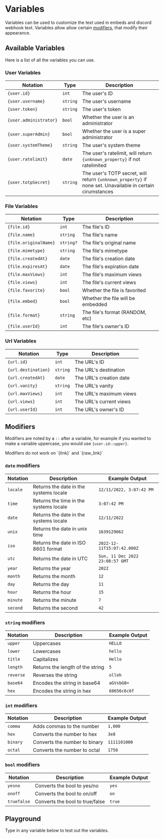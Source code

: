 # Variables

Variables can be used to customize the text used in embeds and discord webhook text. Variables allow allow certain [modifiers](#modifiers), that modify their appearance.

## Available Variables

Here is a list of all the variables you can use.

### User Variables

| Notation               | Type     | Description                                                                                               |
| ---------------------- | -------- | --------------------------------------------------------------------------------------------------------- |
| `{user.id}`            | `int`    | The user's ID                                                                                             |
| `{user.username}`      | `string` | The user's username                                                                                       |
| `{user.token}`         | `string` | The user's token                                                                                          |
| `{user.administrator}` | `bool`   | Whether the user is an administrator                                                                      |
| `{user.superAdmin}`    | `bool`   | Whether the user is a super administrator                                                                 |
| `{user.systemTheme}`   | `string` | The user's system theme                                                                                   |
| `{user.ratelimit}`     | `date`   | The user's ratelimit, will return `{unknown_property}` if not ratelimited                                 |
| `{user.totpSecret}`    | `string` | The user's TOTP secret, will return `{unknown_property}` if none set. Unavailable in certain cirumstances |

### File Variables

| Notation              | Type      | Description                       |
| --------------------- | --------- | --------------------------------- |
| `{file.id}`           | `int`     | The file's ID                     |
| `{file.name}`         | `string`  | The file's name                   |
| `{file.originalName}` | `string?` | The file's original name          |
| `{file.mimetype}`     | `string`  | The file's mimetype               |
| `{file.createdAt}`    | `date`    | The file's creation date          |
| `{file.expiresAt}`    | `date`    | The file's expiration date        |
| `{file.maxViews}`     | `int`     | The file's maximum views          |
| `{file.views}`        | `int`     | The file's current views          |
| `{file.favorite}`     | `bool`    | Whether the file is favorited     |
| `{file.embed}`        | `bool`    | Whether the file will be embedded |
| `{file.format}`       | `string`  | The file's format (RANDOM, etc)   |
| `{file.userId}`       | `int`     | The file's owner's ID             |

### Url Variables

| Notation            | Type     | Description             |
| ------------------- | -------- | ----------------------- |
| `{url.id}`          | `int`    | The URL's ID            |
| `{url.destination}` | `string` | The URL's destination   |
| `{url.createdAt}`   | `date`   | The URL's creation date |
| `{url.vanity}`      | `string` | The URL's vanity        |
| `{url.maxViews}`    | `int`    | The URL's maximum views |
| `{url.views}`       | `int`    | The URL's current views |
| `{url.userId}`      | `int`    | The URL's owner's ID    |

## Modifiers

Modifiers are noted by a `::` after a variable, for example if you wanted to make a variable uppercase, you would use `{user.id::upper}`.

<Alert type="info">
Modifiers do not work on `{link}` and `{raw_link}`
</Alert>

### `date` modifiers

| Notation | Description                            | Example Output                  |
| -------- | -------------------------------------- | ------------------------------- |
| `locale` | Returns the date in the systems locale | `12/11/2022, 3:07:42 PM`        |
| `time`   | Returns the time in the systems locale | `3:07:42 PM`                    |
| `date`   | Returns the date in the systems locale | `12/11/2022`                    |
| `unix`   | Returns the date in unix time          | `1639129662`                    |
| `iso`    | Returns the date in ISO 8601 format    | `2022-12-11T15:07:42.000Z`      |
| `utc`    | Returns the date in UTC                | `Sun, 11 Dec 2022 23:08:57 GMT` |
| `year`   | Returns the year                       | `2022`                          |
| `month`  | Returns the month                      | `12`                            |
| `day`    | Returns the day                        | `11`                            |
| `hour`   | Returns the hour                       | `15`                            |
| `minute` | Returns the minute                     | `7`                             |
| `second` | Returns the second                     | `42`                            |

### `string` modifiers

| Notation  | Description                      | Example Output |
| --------- | -------------------------------- | -------------- |
| `upper`   | Uppercases                       | `HELLO`        |
| `lower`   | Lowercases                       | `hello`        |
| `title`   | Capitalizes                      | `Hello`        |
| `length`  | Returns the length of the string | `5`            |
| `reverse` | Reverses the string              | `olleh`        |
| `base64`  | Encodes the string in base64     | `aGVsbG8=`     |
| `hex`     | Encodes the string in hex        | `68656c6c6f`   |

### `int` modifiers

| Notation | Description                   | Example Output |
| -------- | ----------------------------- | -------------- |
| `comma`  | Adds commas to the number     | `1,000`        |
| `hex`    | Converts the number to hex    | `3e8`          |
| `binary` | Converts the number to binary | `1111101000`   |
| `octal`  | Converts the number to octal  | `1750`         |

### `bool` modifiers

| Notation    | Description                     | Example Output |
| ----------- | ------------------------------- | -------------- |
| `yesno`     | Converts the bool to yes/no     | `yes`          |
| `onoff`     | Converts the bool to on/off     | `on`           |
| `truefalse` | Converts the bool to true/false | `true`         |

## Playground

Type in any variable below to test out the variables.

<Playground />

